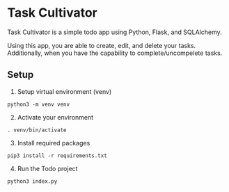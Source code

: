 # Task Cultivator

Task Cultivator is a simple todo app using Python, Flask, and SQLAlchemy.

Using this app, you are able to create, edit, and delete your tasks. Additionally, when you have the capability to complete/uncompelete tasks.

## Setup

1. Setup virtual environment (venv)

```
python3 -m venv venv
```

2. Activate your environment

```
. venv/bin/activate
```

3. Install required packages

```
pip3 install -r requirements.txt
```

4. Run the Todo project

```
python3 index.py
```
